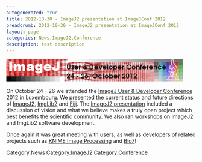 ```yaml
---
autogenerated: true
title: 2012-10-30 - ImageJ2 presentation at ImageJConf 2012
breadcrumb: 2012-10-30 - ImageJ2 presentation at ImageJConf 2012
layout: page
categories: News,ImageJ2,Conference
description: test description
---
```


![ImageJ 2012 User & Developer Conference](/images/pages/Imagej-conference-2012.png "ImageJ 2012 User & Developer Conference")

On October 24 - 26 we attended the [ImageJ User & Developer Conference 2012](Conference_2012 "wikilink") in Luxembourg. We presented the current status and future directions of [ImageJ2](ImageJ2 "wikilink"), [ImgLib2](ImgLib2 "wikilink") and [Fiji](Fiji "wikilink"). The [ImageJ2 presentation](http://conference.imagej.net/2012/curtis-rueden/2012-10-24-imagej-conference.odp) included a discussion of vision and what we believe makes a truly open project which best benefits the scientific community. We also ran workshops on ImageJ2 and ImgLib2 software development.

Once again it was great meeting with users, as well as developers of related projects such as [KNIME Image Processing](http://tech.knime.org/community/image-processing) and [Bio7](http://bio7.org/)\!

[Category:News](Category_News "wikilink") [Category:ImageJ2](Category_ImageJ2 "wikilink") [Category:Conference](Category_Conference "wikilink")
